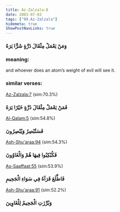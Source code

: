 ```yaml
---
title: Az-Zalzala:8
date: 2003-07-03
tags: ["99.Az-Zalzala"]
hidemeta: true 
ShowPostNavLinks: true 
---
```

### وَمَنْ يَعْمَلْ مِثْقَالَ ذَرَّةٍ شَرًّا يَرَهُ
### meaning: 
and whoever does an atom’s weight of evil will see it.
### similar verses: 

[Az-Zalzala:7](/99/7) (sim:70.3%)

### فَمَنْ يَعْمَلْ مِثْقَالَ ذَرَّةٍ خَيْرًا يَرَهُ

[Al-Qalam:5](/68/5) (sim:54.8%)

### فَسَتُبْصِرُ وَيُبْصِرُونَ

[Ash-Shu'araa:94](/26/94) (sim:54.3%)

### فَكُبْكِبُوا فِيهَا هُمْ وَالْغَاوُونَ

[As-Saaffaat:55](/37/55) (sim:53.9%)

### فَاطَّلَعَ فَرَآهُ فِي سَوَاءِ الْجَحِيمِ

[Ash-Shu'araa:91](/26/91) (sim:52.2%)

### وَبُرِّزَتِ الْجَحِيمُ لِلْغَاوِينَ
